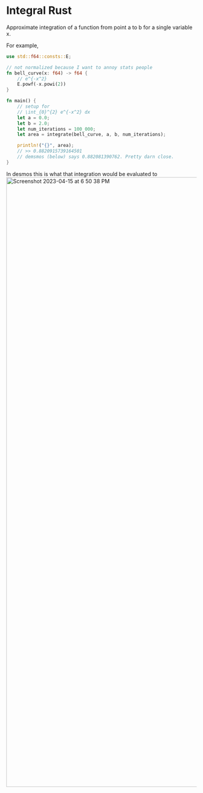 # Integral Rust

Approximate integration of a function from point a to b for a single variable x.

For example,

```rust
use std::f64::consts::E;

// not normalized because I want to annoy stats people
fn bell_curve(x: f64) -> f64 {
    // e^{-x^2}
    E.powf(-x.powi(2))
}

fn main() {
	// setup for
	// \int_{0}^{2} e^{-x^2} dx
	let a = 0.0;
	let b = 2.0;
	let num_iterations = 100_000;
	let area = integrate(bell_curve, a, b, num_iterations);

	println!("{}", area);
	// >> 0.8820915739164501
	// demsmos (below) says 0.882081390762. Pretty darn close.
}
```

In desmos this is what that integration would be evaluated to
<img width="1613" alt="Screenshot 2023-04-15 at 6 50 38 PM" src="https://user-images.githubusercontent.com/65095341/232261859-dc1e5c57-4b48-461f-9a43-49ddbc4c0dc4.png">
